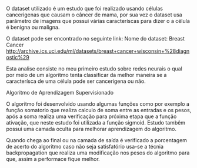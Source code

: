 O dataset utilizado é um estudo que foi realizado usando células cancerigenas 
que causam o câncer de mama, por sua vez o dataset usa parâmetro de imagens que
possui várias caracteríscas para dizer o a célula é benigna ou maligna. 


O dataset pode ser encontrado no seguinte link:
Nome do dataset: Breast Cancer
http://archive.ics.uci.edu/ml/datasets/breast+cancer+wisconsin+%28diagnostic%29

Esta analise consiste no meu primeiro estudo sobre redes neurais o qual por meio de um 
algoritmo tenta classificar da melhor maneira se a caracterísca de uma célula pode ser 
cancerigena ou não. 

Algoritmo de Aprendizagem Supervisionado

O algoritmo foi desenvolvido usando algumas funções como por exemplo a função 
somatorio que realiza calculo de soma entre as entradas e os pesos, após a soma realiza
uma verificação para próxima etapa que a função ativação, que neste estudo foi utilizada
a função sigmoid. Estudo tambêm possui uma camada oculta para melhorar aprendizagem do algoritmo.

Quando chega ao final ou na camada de saída é verificado a porcentagem de acerto do algoritmo
caso não seja satisfatório usa-se  a técnia backpropagation que realiza uma modificação 
nos pesos do algoritmo para que, assim a performace fique melhor. 
 
 
